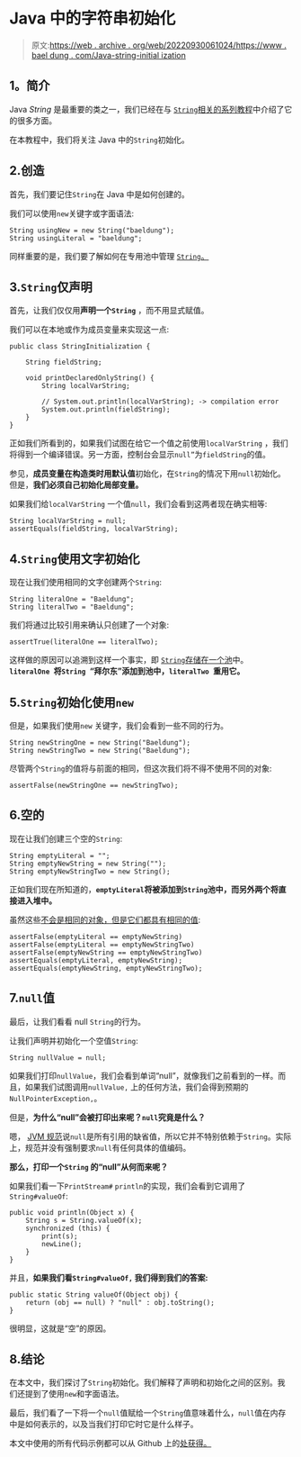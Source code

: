 # Java 中的字符串初始化

> 原文:[https://web . archive . org/web/20220930061024/https://www . bael dung . com/Java-string-initial ization](https://web.archive.org/web/20220930061024/https://www.baeldung.com/java-string-initialization)

## **1。简介**

Java *String* 是最重要的类之一，我们已经在与 [`String`相关的系列教程](/web/20221127015222/https://www.baeldung.com/java-string)中介绍了它的很多方面。

在本教程中，我们将关注 Java 中的`String`初始化。

## 2.创造

首先，我们要记住`String`在 Java 中是如何创建的。

我们可以使用`new`关键字或字面语法:

```
String usingNew = new String("baeldung");
String usingLiteral = "baeldung";
```

同样重要的是，我们要了解如何在专用池中管理 [`String`。](/web/20221127015222/https://www.baeldung.com/java-string-pool)

## 3.`String`仅声明

首先，让我们仅仅用**声明一个`String`** ，而不用显式赋值。

我们可以在本地或作为成员变量来实现这一点:

```
public class StringInitialization {

    String fieldString;

    void printDeclaredOnlyString() {
        String localVarString;

        // System.out.println(localVarString); -> compilation error
        System.out.println(fieldString);
    }
}
```

正如我们所看到的，如果我们试图在给它一个值之前使用`localVarString` ，我们将得到一个编译错误。另一方面，控制台会显示`null”`为`fieldString`的值。

参见，**成员变量在构造类时用默认值**初始化，在`String`的情况下用`null`初始化。但是，**我们必须自己初始化局部变量。**

如果我们给`localVarString` 一个值`null`，我们会看到这两者现在确实相等:

```
String localVarString = null;
assertEquals(fieldString, localVarString);
```

## 4.`String`使用文字初始化

现在让我们使用相同的文字创建两个`String`:

```
String literalOne = "Baeldung";
String literalTwo = "Baeldung";
```

我们将通过比较引用来确认只创建了一个对象:

```
assertTrue(literalOne == literalTwo);
```

这样做的原因可以追溯到这样一个事实，即 [`String`存储在一个池](/web/20221127015222/https://www.baeldung.com/java-string-pool)中。 **`literalOne `将`String `“拜尔东”添加到池中，`literalTwo `重用它。**

## 5.`String`初始化使用`new`

但是，如果我们使用`new` 关键字，我们会看到一些不同的行为。

```
String newStringOne = new String("Baeldung");
String newStringTwo = new String("Baeldung");
```

尽管两个`String`的值将与前面的相同，但这次我们将不得不使用不同的对象:

```
assertFalse(newStringOne == newStringTwo);
```

## 6.空的

现在让我们创建三个空的`String`:

```
String emptyLiteral = "";
String emptyNewString = new String("");
String emptyNewStringTwo = new String();
```

正如我们现在所知道的，**`emptyLiteral`将被添加到`String`池中，而另外两个将直接进入堆中。**

虽然这些[不会是相同的对象，但是它们都具有相同的值](/web/20221127015222/https://www.baeldung.com/java-compare-strings):

```
assertFalse(emptyLiteral == emptyNewString)
assertFalse(emptyLiteral == emptyNewStringTwo)
assertFalse(emptyNewString == emptyNewStringTwo)
assertEquals(emptyLiteral, emptyNewString);
assertEquals(emptyNewString, emptyNewStringTwo);
```

## 7.`null`值

最后，让我们看看 null `String`的行为。

让我们声明并初始化一个空值`String`:

```
String nullValue = null;
```

如果我们打印`nullValue`，我们会看到单词“null”，就像我们之前看到的一样。而且，如果我们试图调用`nullValue,` 上的任何方法，我们会得到预期的`NullPointerException,`。

但是，**为什么“null”会被打印出来呢？`null`究竟是什么？**

嗯， [JVM 规范](https://web.archive.org/web/20221127015222/https://docs.oracle.com/javase/specs/jvms/se8/html/jvms-2.html#jvms-2.4)说`null`是所有引用的缺省值，所以它并不特别依赖于`String`。实际上，规范并没有强制要求`null`有任何具体的值编码。

**那么，打印一个`String` 的“null”从何而来呢？**

如果我们看一下`PrintStream#` `println`的实现，我们会看到它调用了`String#valueOf`:

```
public void println(Object x) {
    String s = String.valueOf(x);
    synchronized (this) {
        print(s);
        newLine();
    }
}
```

并且，**如果我们看`String#valueOf,` 我们得到我们的答案:**

```
public static String valueOf(Object obj) {
    return (obj == null) ? "null" : obj.toString();
}
```

很明显，这就是“空”的原因。

## 8.结论

在本文中，我们探讨了`String`初始化。我们解释了声明和初始化之间的区别。我们还提到了使用`new`和字面语法。

最后，我们看了一下将一个`null`值赋给一个`String`值意味着什么，`null`值在内存中是如何表示的，以及当我们打印它时它是什么样子。

本文中使用的所有代码示例都可以从 Github 上的[处获得。](https://web.archive.org/web/20221127015222/https://github.com/eugenp/tutorials/tree/master/core-java-modules/core-java-string-operations-2)